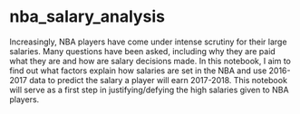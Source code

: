 # nba_salary_analysis

Increasingly, NBA players have come under intense scrutiny for their large salaries. Many questions have been asked, including why they are paid what they are and how are salary decisions made.
In this notebook, I aim to find out what factors explain how salaries are set in the NBA and use 2016-2017 data to predict the salary a player will earn 2017-2018. This notebook will serve as a first step in justifying/defying the high salaries given to NBA players.
